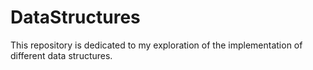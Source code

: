 # DataStructures
This repository is dedicated to my exploration of the implementation of different data structures.
